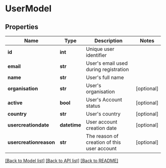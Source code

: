 # UserModel


## Properties
Name | Type | Description | Notes
------------ | ------------- | ------------- | -------------
**id** | **int** | Unique user identifier | 
**email** | **str** | User&#39;s email used during registration | 
**name** | **str** | User&#39;s full name | 
**organisation** | **str** | User&#39;s organisation | [optional] 
**active** | **bool** | User&#39;s Account status | [optional] 
**country** | **str** | User&#39;s country | [optional] 
**usercreationdate** | **datetime** | User account creation date | [optional] 
**usercreationreason** | **str** | The reason of creation of this user account | [optional] 

[[Back to Model list]](../README.md#documentation-for-models) [[Back to API list]](../README.md#documentation-for-api-endpoints) [[Back to README]](../README.md)


